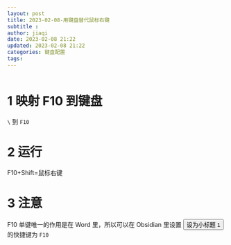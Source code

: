 ```yaml
---
layout: post
title: 2023-02-08-用键盘替代鼠标右键
subtitle :
author: jiaqi
date: 2023-02-08 21:22
updated: 2023-02-08 21:22
categories: 键盘配置
tags: 
---
```

```toc
```

# 1 映射 F10 到键盘

`\` 到 `F10`

# 2 运行

F10+Shift=鼠标右键

# 3 注意

F10 单键唯一的作用是在 Word 里，所以可以在 Obsidian 里设置 <button>设为小标题 1</button>的快捷键为 `F10`